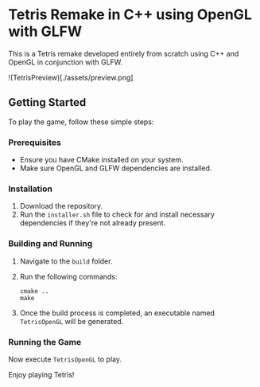 # Tetris Remake in C++ using OpenGL with GLFW

This is a Tetris remake developed entirely from scratch using C++ and OpenGL in conjunction with GLFW.

!(TetrisPreview)[./assets/preview.png]

## Getting Started

To play the game, follow these simple steps:

### Prerequisites

- Ensure you have CMake installed on your system.
- Make sure OpenGL and GLFW dependencies are installed.

### Installation

1. Download the repository.
2. Run the `installer.sh` file to check for and install necessary dependencies if they're not already present.

### Building and Running

1. Navigate to the `build` folder.
2. Run the following commands:

   ```
   cmake ..
   make
   ```

3. Once the build process is completed, an executable named `TetrisOpenGL` will be generated.

### Running the Game

Now execute `TetrisOpenGL` to play.

Enjoy playing Tetris!
